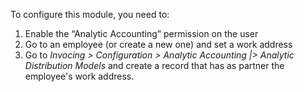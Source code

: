 To configure this module, you need to:

1.  Enable the “Analytic Accounting” permission on the user
2.  Go to an employee (or create a new one) and set a work address
3.  Go to *Invocing \> Configuration \> Analytic Accounting |>
    Analytic Distribution Models* and create a record that has as partner
    the employee's work address.
